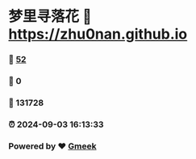 # 梦里寻落花 :link: https://zhu0nan.github.io 
### :page_facing_up: [52](https://zhu0nan.github.io/tag.html) 
### :speech_balloon: 0 
### :hibiscus: 131728 
### :alarm_clock: 2024-09-03 16:13:33 
### Powered by :heart: [Gmeek](https://github.com/Meekdai/Gmeek)
